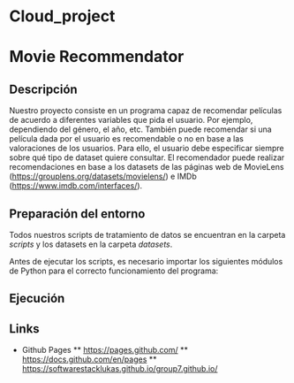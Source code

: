 # Cloud_project
# Movie Recommendator
## Descripción
Nuestro proyecto consiste en un programa capaz de recomendar películas de acuerdo a diferentes variables que pida el usuario. Por ejemplo, dependiendo del género, el año, etc. También puede recomendar si una película dada por el usuario es recomendable o no en base a las valoraciones de los usuarios.
Para ello, el usuario debe especificar siempre sobre qué tipo de dataset quiere consultar. El recomendador puede realizar recomendaciones en base a los datasets de las páginas web de MovieLens (https://grouplens.org/datasets/movielens/) e IMDb (https://www.imdb.com/interfaces/). 

## Preparación del entorno
Todos nuestros scripts de tratamiento de datos se encuentran en la carpeta _scripts_ y los datasets en la carpeta _datasets_.

Antes de ejecutar los scripts, es necesario importar los siguientes módulos de Python para el correcto funcionamiento del programa:



## Ejecución

## Links
* Github Pages
** https://pages.github.com/
** https://docs.github.com/en/pages 
** https://softwarestacklukas.github.io/group7.github.io/ 
